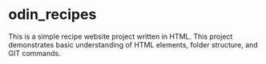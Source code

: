 # odin_recipes
This is a simple recipe website project written in HTML.  This project demonstrates basic understanding of HTML elements, folder structure, and GIT commands.